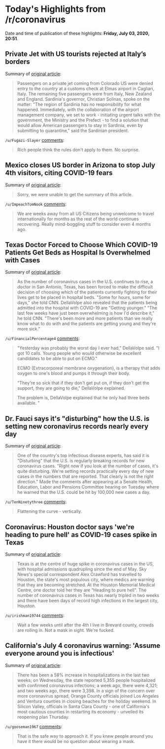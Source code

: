 # Today's Highlights from /r/coronavirus

Date and time of publication of these highlights: **Friday, July 03, 2020, 20:51**.

## Private Jet with US tourists rejected at Italy’s borders

Summary of [original article](https://www.wantedinrome.com/news/private-jet-with-us-tourists-rejected-at-italys-borders.html):

> Passengers on a private jet coming from Colorado US were denied entry to the country at a customs check at Elmas airport in Cagliari, Italy. The remaining five passengers were from Italy, New Zealand and England. Sardinia's governor, Christian Solinas, spoke on the matter: "The region of Sardinia has no responsibility for what happened. Immediately, with the collaboration of the airport management company, we set to work - initiating urgent talks with the government, the Ministry and the Prefect - to find a solution that would allow American passengers to stay in Sardinia, even by submitting to quarantine," said the Sardinian president.

`/u/Fugazi-Slayer` [comments](https://www.reddit.com/r/Coronavirus/comments/hkmxl8/private_jet_with_us_tourists_rejected_at_italys/):

> Rich people think the rules don't apply to them. No surprise.

## Mexico closes US border in Arizona to stop July 4th visitors, citing COVID-19 fears

Summary of [original article](https://www.sacbee.com/news/coronavirus/article243985782.html):

> Sorry, we were unable to get the summary of this article.

`/u/ImpeachTomNook` [comments](https://www.reddit.com/r/Coronavirus/comments/hkq2xz/mexico_closes_us_border_in_arizona_to_stop_july/):

> We are weeks away from all US Citizens being unwelcome to travel internationally for months as the rest of the world continues recovering. Really mind-boggling stuff to consider even 4 months ago.

## Texas Doctor Forced to Choose Which COVID-19 Patients Get Beds as Hospital Is Overwhelmed with Cases

Summary of [original article](https://people.com/health/texas-doctor-forced-to-choose-which-covid-19-patients-get-beds/):

> As the number of coronavirus cases in the U.S. continues to rise, a doctor in San Antonio, Texas, has been forced to make the difficult decision of choosing which of the patients currently fighting for their lives get to be placed in hospital beds. "Some for hours, some for days," she told CNN. DellaVolpe also revealed that the patients being admitted into the hospital with COVID-19 are "Getting younger." "The last few weeks have just been overwhelming is how I'd describe it," he told CNN. "There's been more and more patients than we really know what to do with and the patients are getting young and they're more sick."

`/u/FinancialPercentage4` [comments](https://www.reddit.com/r/Coronavirus/comments/hkrucw/texas_doctor_forced_to_choose_which_covid19/):

> 
> 
> "Yesterday was probably the worst day I ever had," DellaVolpe said. "I got 10 calls. Young people who would otherwise be excellent candidates to be able to put on ECMO."
> 
> ECMO (Extracorporeal membrane oxygenation), is a therapy that adds oxygen to one's blood and pumps it through their body.
> 
> "They're so sick that if they don't get put on, if they don't get the support, they are going to die," DellaVolpe explained.
> 
> The problem is, DellaVolpe explained that he only had three beds available. "

## Dr. Fauci says it's "disturbing" how the U.S. is setting new coronavirus records nearly every day

Summary of [original article](https://www.newsweek.com/fauci-record-coronavirus-1515230):

> One of the country's top infectious disease experts, has said it is "Disturbing" that the U.S. is regularly breaking records for new coronavirus cases. "Right now if you look at the number of cases, it's quite disturbing. We're setting records practically every day of new cases in the numbers that are reported. That clearly is not the right direction." Made the comments after appearing at a Senate Health, Education, Labor and Pensions Committee hearing on Tuesday where he warned that the U.S. could be hit by 100,000 new cases a day.

`/u/TenNinetythree` [comments](https://www.reddit.com/r/Coronavirus/comments/hkjh50/dr_fauci_says_its_disturbing_how_the_us_is/):

> Flattening the curve - vertically.

## Coronavirus: Houston doctor says 'we're heading to pure hell' as COVID-19 cases spike in Texas

Summary of [original article](https://news.sky.com/story/coronavirus-houston-doctor-says-were-heading-to-pure-hell-as-covid-19-cases-spike-in-texas-12020307):

> Texas is at the centre of huge spike in coronavirus cases in the US, with hospital admissions quadrupling since the end of May. Sky News's special correspondent Alex Crawford has travelled to Houston, the state's most populous city, where medics are warning that they are becoming stretched. At the Houston Memorial Medical Centre, one doctor told her they are "Heading to pure hell". The number of coronavirus cases in Texas has nearly tripled in two weeks and there have been days of record high infections in the largest city, Houston.

`/u/irishman19744` [comments](https://www.reddit.com/r/Coronavirus/comments/hkonw6/coronavirus_houston_doctor_says_were_heading_to/):

> Wait a few weeks until after the 4th I live in Brevard county, crowds are rolling in. Not a mask in sight. We're fucked.

## California's July 4 coronavirus warning: 'Assume everyone around you is infectious'

Summary of [original article](https://www.latimes.com/california/story/2020-07-03/californias-july-4-coronavirus-warning-assume-everyone-around-you-is-infectious):

> There has been a 58% increase in hospitalizations in the last two weeks; on Wednesday, the state reported 5,355 people hospitalized with confirmed coronavirus infections; a week ago, there were 4,321; and two weeks ago, there were 3,398. In a sign of the concern over more coronavirus spread, Orange County officials joined Los Angeles and Ventura counties in closing beaches for the holiday weekend. In Silicon Valley, officials in Santa Clara County - one of California's most cautious counties in restarting its economy - unveiled its reopening plan Thursday.

`/u/gooseman1967` [comments](https://www.reddit.com/r/Coronavirus/comments/hkqxzu/californias_july_4_coronavirus_warning_assume/):

> That is the safe way to approach it. If you knew people around you have it there would be no question about wearing a mask.

